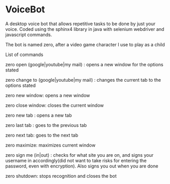 # VoiceBot
A desktop voice bot that allows repetitive tasks to be done by just your voice. Coded using the sphinx4 library in java with selenium webdriver and javascript commands.  


The bot is named zero, after a video game character I use to play as a child


List of commands

zero open (google|youtube|my mail) : opens a new window for the options stated

zero change to (google|youtube|my mail) : changes the current tab to the options stated

zero new window: opens a new window

zero close window: closes the current window

zero new tab : opens a new tab

zero last tab : goes to the previous tab 

zero next tab: goes to the next tab

zero maximize: maximizes current window

zero sign me (in|out) : checks for what site you are on, and signs your username in accordingly(did not want to take risks for entering the password, even with encryption). Also signs you out when you are done

zero shutdown: stops recognition and closes the bot

